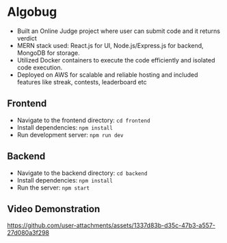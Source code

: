 # Algobug
- Built an Online Judge project where user can submit code and it returns verdict
- MERN stack used: React.js for UI, Node.js/Express.js for backend, MongoDB for storage.
- Utilized Docker containers to execute the code efficiently and isolated code execution.
- Deployed on AWS for scalable and reliable hosting and included features like streak, contests, leaderboard etc

## Frontend
- Navigate to the frontend directory: `cd frontend`
- Install dependencies: `npm install`
- Run development server: `npm run dev`

## Backend
- Navigate to the backend directory: `cd backend`
- Install dependencies: `npm install`
- Run the server: `npm start`





## Video Demonstration
https://github.com/user-attachments/assets/1337d83b-d35c-47b3-a557-27d080a3f298
